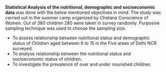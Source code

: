 **Statistical Analysis of the nutritional, demographic and socioeconomic data** was done with the below mentioned objectives in mind. The study was carried out in the summer camp organized by Chetana Conscience of Women. Out of 380 children 280 were taken in survey randomly. Purposive sampling technique was used to choose the sampling size. 


- To assess relationship between nutritional status and demographic status of Children aged between 6 to 15 in the Five areas of Delhi NCR surveyed.
- To analyse relationship between the nutritional status and socioeconomic status of children.
- To investigate the prevalence of over and under nourished children. 
